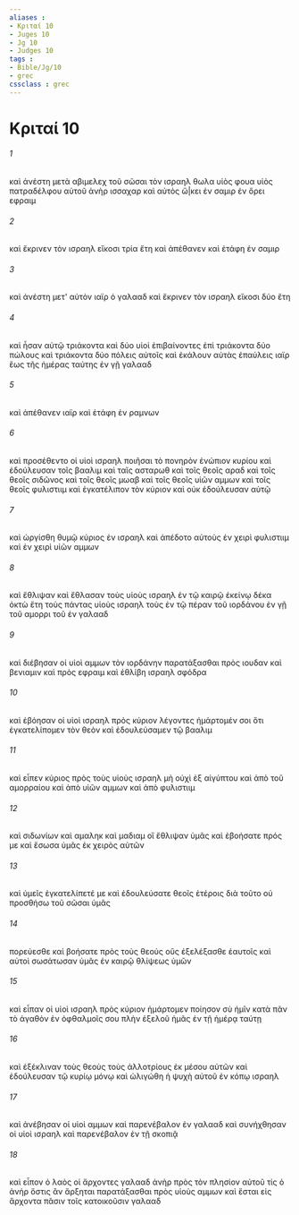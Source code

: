 ```yaml
---
aliases : 
- Κριταί 10
- Juges 10
- Jg 10
- Judges 10
tags : 
- Bible/Jg/10
- grec
cssclass : grec
---
```


# Κριταί 10

###### 1
καὶ ἀνέστη μετὰ αβιμελεχ τοῦ σῶσαι τὸν ισραηλ θωλα υἱὸς φουα υἱὸς πατραδέλφου αὐτοῦ ἀνὴρ ισσαχαρ καὶ αὐτὸς ὤ|κει ἐν σαμιρ ἐν ὄρει εφραιμ
###### 2
καὶ ἔκρινεν τὸν ισραηλ εἴκοσι τρία ἔτη καὶ ἀπέθανεν καὶ ἐτάφη ἐν σαμιρ
###### 3
καὶ ἀνέστη μετ' αὐτὸν ιαϊρ ὁ γαλααδ καὶ ἔκρινεν τὸν ισραηλ εἴκοσι δύο ἔτη
###### 4
καὶ ἦσαν αὐτῷ τριάκοντα καὶ δύο υἱοὶ ἐπιβαίνοντες ἐπὶ τριάκοντα δύο πώλους καὶ τριάκοντα δύο πόλεις αὐτοῖς καὶ ἐκάλουν αὐτὰς ἐπαύλεις ιαϊρ ἕως τῆς ἡμέρας ταύτης ἐν γῇ γαλααδ
###### 5
καὶ ἀπέθανεν ιαϊρ καὶ ἐτάφη ἐν ραμνων
###### 6
καὶ προσέθεντο οἱ υἱοὶ ισραηλ ποιῆσαι τὸ πονηρὸν ἐνώπιον κυρίου καὶ ἐδούλευσαν τοῖς βααλιμ καὶ ταῖς ασταρωθ καὶ τοῖς θεοῖς αραδ καὶ τοῖς θεοῖς σιδῶνος καὶ τοῖς θεοῖς μωαβ καὶ τοῖς θεοῖς υἱῶν αμμων καὶ τοῖς θεοῖς φυλιστιιμ καὶ ἐγκατέλιπον τὸν κύριον καὶ οὐκ ἐδούλευσαν αὐτῷ
###### 7
καὶ ὠργίσθη θυμῷ κύριος ἐν ισραηλ καὶ ἀπέδοτο αὐτοὺς ἐν χειρὶ φυλιστιιμ καὶ ἐν χειρὶ υἱῶν αμμων
###### 8
καὶ ἔθλιψαν καὶ ἔθλασαν τοὺς υἱοὺς ισραηλ ἐν τῷ καιρῷ ἐκείνῳ δέκα ὀκτὼ ἔτη τοὺς πάντας υἱοὺς ισραηλ τοὺς ἐν τῷ πέραν τοῦ ιορδάνου ἐν γῇ τοῦ αμορρι τοῦ ἐν γαλααδ
###### 9
καὶ διέβησαν οἱ υἱοὶ αμμων τὸν ιορδάνην παρατάξασθαι πρὸς ιουδαν καὶ βενιαμιν καὶ πρὸς εφραιμ καὶ ἐθλίβη ισραηλ σφόδρα
###### 10
καὶ ἐβόησαν οἱ υἱοὶ ισραηλ πρὸς κύριον λέγοντες ἡμάρτομέν σοι ὅτι ἐγκατελίπομεν τὸν θεὸν καὶ ἐδουλεύσαμεν τῷ βααλιμ
###### 11
καὶ εἶπεν κύριος πρὸς τοὺς υἱοὺς ισραηλ μὴ οὐχὶ ἐξ αἰγύπτου καὶ ἀπὸ τοῦ αμορραίου καὶ ἀπὸ υἱῶν αμμων καὶ ἀπὸ φυλιστιιμ
###### 12
καὶ σιδωνίων καὶ αμαληκ καὶ μαδιαμ οἳ ἔθλιψαν ὑμᾶς καὶ ἐβοήσατε πρός με καὶ ἔσωσα ὑμᾶς ἐκ χειρὸς αὐτῶν
###### 13
καὶ ὑμεῖς ἐγκατελίπετέ με καὶ ἐδουλεύσατε θεοῖς ἑτέροις διὰ τοῦτο οὐ προσθήσω τοῦ σῶσαι ὑμᾶς
###### 14
πορεύεσθε καὶ βοήσατε πρὸς τοὺς θεούς οὓς ἐξελέξασθε ἑαυτοῖς καὶ αὐτοὶ σωσάτωσαν ὑμᾶς ἐν καιρῷ θλίψεως ὑμῶν
###### 15
καὶ εἶπαν οἱ υἱοὶ ισραηλ πρὸς κύριον ἡμάρτομεν ποίησον σὺ ἡμῖν κατὰ πᾶν τὸ ἀγαθὸν ἐν ὀφθαλμοῖς σου πλὴν ἐξελοῦ ἡμᾶς ἐν τῇ ἡμέρᾳ ταύτῃ
###### 16
καὶ ἐξέκλιναν τοὺς θεοὺς τοὺς ἀλλοτρίους ἐκ μέσου αὐτῶν καὶ ἐδούλευσαν τῷ κυρίῳ μόνῳ καὶ ὠλιγώθη ἡ ψυχὴ αὐτοῦ ἐν κόπῳ ισραηλ
###### 17
καὶ ἀνέβησαν οἱ υἱοὶ αμμων καὶ παρενέβαλον ἐν γαλααδ καὶ συνήχθησαν οἱ υἱοὶ ισραηλ καὶ παρενέβαλον ἐν τῇ σκοπιᾷ
###### 18
καὶ εἶπον ὁ λαὸς οἱ ἄρχοντες γαλααδ ἀνὴρ πρὸς τὸν πλησίον αὐτοῦ τίς ὁ ἀνήρ ὅστις ἂν ἄρξηται παρατάξασθαι πρὸς υἱοὺς αμμων καὶ ἔσται εἰς ἄρχοντα πᾶσιν τοῖς κατοικοῦσιν γαλααδ
